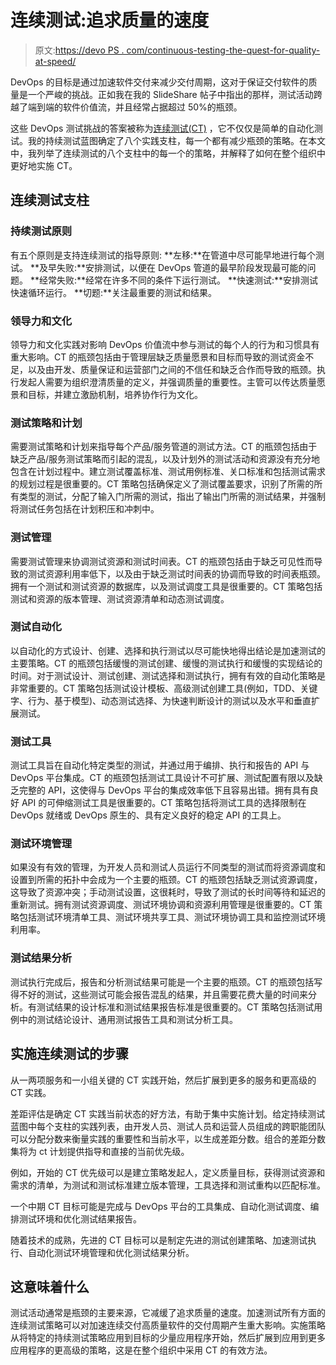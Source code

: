 # 连续测试:追求质量的速度

> 原文:[https://devo PS . com/continuous-testing-the-quest-for-quality-at-speed/](https://devops.com/continuous-testing-the-quest-for-quality-at-speed/)

DevOps 的目标是通过加速软件交付来减少交付周期，这对于保证交付软件的质量是一个严峻的挑战。正如我在我的 SlideShare 帖子中指出的那样，测试活动跨越了端到端的软件价值流，并且经常占据超过 50%的瓶颈。

这些 DevOps 测试挑战的答案被称为[连续测试(CT)](https://devops.com/?s=continuous+testing) ，它不仅仅是简单的自动化测试。我的持续测试蓝图确定了八个实践支柱，每一个都有减少瓶颈的策略。在本文中，我列举了连续测试的八个支柱中的每一个的策略，并解释了如何在整个组织中更好地实施 CT。

## **连续测试支柱**

### **持续测试原则**

有五个原则是支持连续测试的指导原则:
**左移:**在管道中尽可能早地进行每个测试。
**及早失败:**安排测试，以便在 DevOps 管道的最早阶段发现最可能的问题。
**经常失败:**经常在许多不同的条件下运行测试。
**快速测试:**安排测试快速循环运行。
**切题:**关注最重要的测试和结果。

### **领导力和文化**

领导力和文化实践对影响 DevOps 价值流中参与测试的每个人的行为和习惯具有重大影响。CT 的瓶颈包括由于管理层缺乏质量愿景和目标而导致的测试资金不足，以及由开发、质量保证和运营部门之间的不信任和缺乏合作而导致的瓶颈。执行发起人需要为组织澄清质量的定义，并强调质量的重要性。主管可以传达质量愿景和目标，并建立激励机制，培养协作行为文化。

### **测试策略和计划**

需要测试策略和计划来指导每个产品/服务管道的测试方法。CT 的瓶颈包括由于缺乏产品/服务测试策略而引起的混乱，以及计划外的测试活动和资源没有充分地包含在计划过程中。建立测试覆盖标准、测试用例标准、关口标准和包括测试需求的规划过程是很重要的。CT 策略包括确保定义了测试覆盖要求，识别了所需的所有类型的测试，分配了输入门所需的测试，指出了输出门所需的测试结果，并强制将测试任务包括在计划积压和冲刺中。

### **测试管理**

需要测试管理来协调测试资源和测试时间表。CT 的瓶颈包括由于缺乏可见性而导致的测试资源利用率低下，以及由于缺乏测试时间表的协调而导致的时间表瓶颈。拥有一个测试和测试资源的数据库，以及测试调度工具是很重要的。CT 策略包括测试和资源的版本管理、测试资源清单和动态测试调度。

### **测试自动化**

以自动化的方式设计、创建、选择和执行测试以尽可能快地得出结论是加速测试的主要策略。CT 的瓶颈包括缓慢的测试创建、缓慢的测试执行和缓慢的实现结论的时间。对于测试设计、测试创建、测试选择和测试执行，拥有有效的自动化策略是非常重要的。CT 策略包括测试设计模板、高级测试创建工具(例如，TDD、关键字、行为、基于模型)、动态测试选择、为快速判断设计的测试以及水平和垂直扩展测试。

### **测试工具**

测试工具旨在自动化特定类型的测试，并通过用于编排、执行和报告的 API 与 DevOps 平台集成。CT 的瓶颈包括测试工具设计不可扩展、测试配置有限以及缺乏完整的 API，这使得与 DevOps 平台的集成效率低下且容易出错。拥有具有良好 API 的可伸缩测试工具是很重要的。CT 策略包括将测试工具的选择限制在 DevOps 就绪或 DevOps 原生的、具有定义良好的稳定 API 的工具上。

### **测试环境管理**

如果没有有效的管理，为开发人员和测试人员运行不同类型的测试而将资源调度和设置到所需的拓扑中会成为一个主要的瓶颈。CT 的瓶颈包括缺乏测试资源调度，这导致了资源冲突；手动测试设置，这很耗时，导致了测试的长时间等待和延迟的重新测试。拥有测试资源调度、测试环境协调和资源利用管理是很重要的。CT 策略包括测试环境清单工具、测试环境共享工具、测试环境协调工具和监控测试环境利用率。

### **测试结果分析**

测试执行完成后，报告和分析测试结果可能是一个主要的瓶颈。CT 的瓶颈包括写得不好的测试，这些测试可能会报告混乱的结果，并且需要花费大量的时间来分析。有测试结果的设计标准和测试结果报告标准是很重要的。CT 策略包括测试用例中的测试结论设计、通用测试报告工具和测试分析工具。

## **实施连续测试的步骤**

从一两项服务和一小组关键的 CT 实践开始，然后扩展到更多的服务和更高级的 CT 实践。

差距评估是确定 CT 实践当前状态的好方法，有助于集中实施计划。给定持续测试蓝图中每个支柱的实践列表，由开发人员、测试人员和运营人员组成的跨职能团队可以分配分数来衡量实践的重要性和当前水平，以生成差距分数。组合的差距分数集将为 ct 计划提供指导和直接的当前优先级。

例如，开始的 CT 优先级可以是建立策略发起人，定义质量目标，获得测试资源和需求的清单，为测试和测试标准建立版本管理，工具选择和测试重构以匹配标准。

一个中期 CT 目标可能是完成与 DevOps 平台的工具集成、自动化测试调度、编排测试环境和优化测试结果报告。

随着技术的成熟，先进的 CT 目标可以是制定先进的测试创建策略、加速测试执行、自动化测试环境管理和优化测试结果分析。

## **这意味着什么**

测试活动通常是瓶颈的主要来源，它减缓了追求质量的速度。加速测试所有方面的连续测试策略可以对加速连续交付高质量软件的交付周期产生重大影响。实施策略从将特定的持续测试策略应用到目标的少量应用程序开始，然后扩展到应用到更多应用程序的更高级的策略，这是在整个组织中采用 CT 的有效方法。